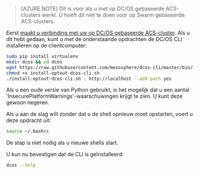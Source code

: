 <properties
   pageTitle="De DC/OS CLI installeren| Microsoft Azure"
   description="Installeer de DC/OS CLI."
   services="container-service"
   documentationCenter=""
   authors="rgardler"
   manager="timlt"
   editor=""
   tags="acs, azure-container-service"
   keywords="Containers, Micro-services, DC/OS, Azure"/>

<tags
   ms.service="container-service"
   ms.devlang="na"
   ms.topic="get-started-article"
   ms.tgt_pltfrm="na"
   ms.workload="na"
   ms.date="05/10/2016"
   ms.author="rogardle"/>


>[AZURE.NOTE] Dit is voor als u met op DC/OS gebaseerde ACS-clusters werkt. U hoeft dit niet te doen voor op Swarm gebaseerde ACS-clusters.

Eerst [maakt u verbinding met uw op DC/OS gebaseerde ACS-cluster](../articles/container-service/container-service-connect.md). Als u dit hebt gedaan, kunt u met de onderstaande opdrachten de DC/OS CLI installeren op de clientcomputer:

```bash
sudo pip install virtualenv
mkdir dcos && cd dcos
wget https://raw.githubusercontent.com/mesosphere/dcos-cli/master/bin/install/install-optout-dcos-cli.sh
chmod +x install-optout-dcos-cli.sh
./install-optout-dcos-cli.sh . http://localhost --add-path yes
```

Als u een oude versie van Python gebruikt, is het mogelijk dat u een aantal 'InsecurePlatformWarnings'-waarschuwingen krijgt te zien. U kunt deze gewoon negeren.

Als u aan de slag wilt zonder dat u de shell opnieuw moet opstarten, voert u deze opdracht uit:

```bash
source ~/.bashrc
```

De stap is niet nodig als u nieuwe shells start.

U kun nu bevestigen dat de CLI is geïnstalleerd:

```bash
dcos --help
```


<!--HONumber=Sep16_HO3-->


